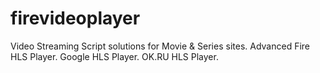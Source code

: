 # firevideoplayer
Video Streaming Script solutions for Movie &amp; Series sites. Advanced Fire HLS Player. Google HLS Player. OK.RU HLS Player.
